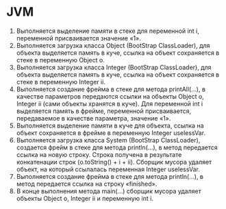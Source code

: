 # JVM
1.	Выполняется выделение памяти в стеке для переменной int i, переменной присваивается значение «1».
2.	Выполняется загрузка класса Object (BootStrap ClassLoader), для объекта выделяется память в куче, ссылка на объект сохраняется в стеке в переменную Object o.
3.	Выполняется загрузка класса Integer (BootStrap ClassLoader), для объекта выделяется память в куче, ссылка на объект сохраняется в стеке в переменную Integer ii.
4.	Выполняется создание фрейма в стеке для метода printAll(…), в качестве параметров передаются ссылки на объекты Object o, Integer ii (сами объекты хранятся в куче). Для переменной int i выделяется память в фрейме, переменной присваивается, передаваемое в качестве параметра, значение «1».
5.	Выполняется выделение памяти в куче для объекта, ссылка на объект сохраняется в фрейме в переменную Integer uselessVar.
6.	Выполняется загрузка класса System (BootStrap ClassLoader), создается фрейм в стеке для метода println(…), в метод передается ссылка на новую строку. Строка получена в результате конкатенации строк (o.toString() + i + ii). Сборщик мусора удаляет объект, на который ссылалась переменная Integer uselessVar.
7.	Выполняется создание фрейма в стеке для метода println(…), в метод передается ссылка на строку «finished».
8.	В конце выполнения метода main(…) сборщик мусора удаляет объекты  Object o, Integer ii и переменную int i.
